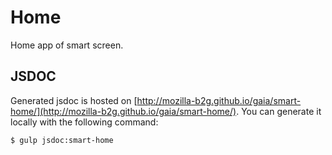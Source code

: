 # Home

Home app of smart screen.

## JSDOC

Generated jsdoc is hosted on [http://mozilla-b2g.github.io/gaia/smart-home/](http://mozilla-b2g.github.io/gaia/smart-home/). You can generate it locally with the following command:

```
$ gulp jsdoc:smart-home
```

